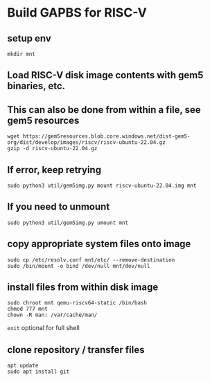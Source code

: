 # Build GAPBS for RISC-V

## setup env
```
mkdir mnt
```
## Load RISC-V disk image contents with gem5 binaries, etc.
## This can also be done from within a file, see gem5 resources
```
wget https://gem5resources.blob.core.windows.net/dist-gem5-org/dist/develop/images/riscv/riscv-ubuntu-22.04.gz
gzip -d riscv-ubuntu-22.04.gz
```

## If error, keep retrying
```
sudo python3 util/gem5img.py mount riscv-ubuntu-22.04.img mnt
```
## If you need to unmount
```
sudo python3 util/gem5img.py umount mnt
```
## copy appropriate system files onto image
```
sudo cp /etc/resolv.conf mnt/etc/ --remove-destination 
sudo /bin/mount -o bind /dev/null mnt/dev/null
```
## install files from within disk image
```
sudo chroot mnt qemu-riscv64-static /bin/bash
chmod 777 mnt
chown -R man: /var/cache/man/
```

```exit```  optional for full shell

## clone repository / transfer files
```
apt update
sudo apt install git
```
